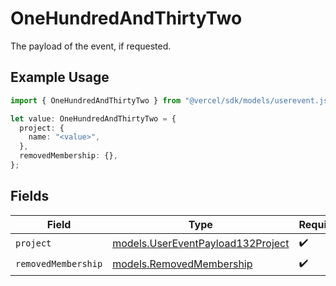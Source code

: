 # OneHundredAndThirtyTwo

The payload of the event, if requested.

## Example Usage

```typescript
import { OneHundredAndThirtyTwo } from "@vercel/sdk/models/userevent.js";

let value: OneHundredAndThirtyTwo = {
  project: {
    name: "<value>",
  },
  removedMembership: {},
};
```

## Fields

| Field                                                                        | Type                                                                         | Required                                                                     | Description                                                                  |
| ---------------------------------------------------------------------------- | ---------------------------------------------------------------------------- | ---------------------------------------------------------------------------- | ---------------------------------------------------------------------------- |
| `project`                                                                    | [models.UserEventPayload132Project](../models/usereventpayload132project.md) | :heavy_check_mark:                                                           | N/A                                                                          |
| `removedMembership`                                                          | [models.RemovedMembership](../models/removedmembership.md)                   | :heavy_check_mark:                                                           | N/A                                                                          |